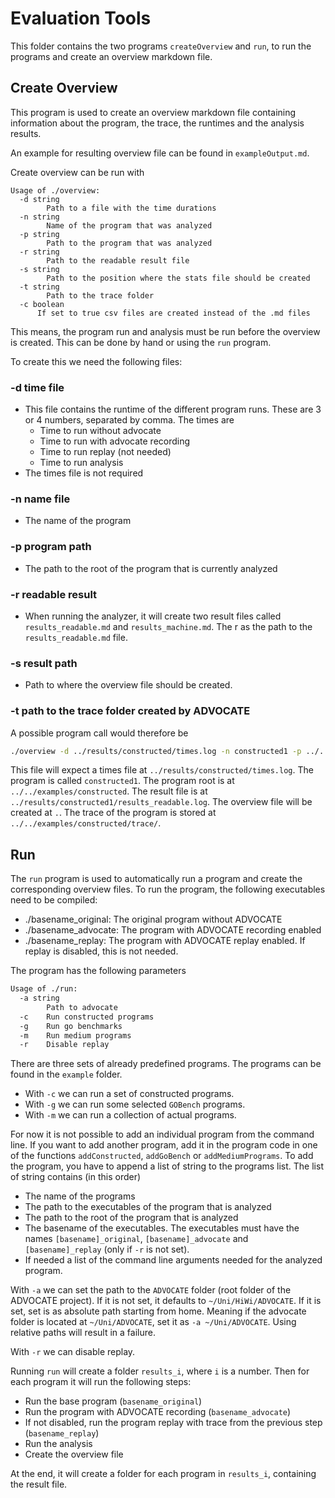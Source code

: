 # Evaluation Tools

This folder contains the two programs `createOverview` and `run`, to run 
the programs and create an overview markdown file.

## Create Overview
This program is used to create an overview markdown file containing information
about the program, the trace, the runtimes and the analysis results.

An example for resulting overview file can be found in `exampleOutput.md`.

Create overview can be run with 
```
Usage of ./overview:
  -d string
    	Path to a file with the time durations
  -n string
    	Name of the program that was analyzed
  -p string
    	Path to the program that was analyzed
  -r string
    	Path to the readable result file
  -s string
    	Path to the position where the stats file should be created
  -t string
    	Path to the trace folder
  -c boolean
      If set to true csv files are created instead of the .md files
```
This means, the program run and analysis must be run before the 
overview is created. This can be done by hand or using the `run`
program.

To create this we need the following files:

### -d time file

- This file contains the runtime of the different program runs. 
These are 3 or 4 numbers, separated by comma. The times are 
  - Time to run without advocate
  - Time to run with advocate recording
  - Time to run replay (not needed)
  - Time to run analysis
- The times file is not required

### -n name file
- The name of the program
### -p program path 
- The path to the root of the program that is currently analyzed
### -r readable result
- When running the analyzer, it will create two result files called `results_readable.md` and `results_machine.md`. The r as the path to the `results_readable.md` file.
### -s result path
- Path to where the overview file should be created.
### -t path to the trace folder created by ADVOCATE

A possible program call would therefore be 
```sh
./overview -d ../results/constructed/times.log -n constructed1 -p ../../examples/constructed/ -r ../results/constructed1/results_readable.log -s . -t ../../examples/constructed/trace/ 
```
This file will expect a times file at `../results/constructed/times.log`. The program is called `constructed1`. The program root is at `../../examples/constructed`. The result file is at `../results/constructed1/results_readable.log`. The overview file will be created at `.`. The trace of the program is stored at `../../examples/constructed/trace/`.

## Run
The `run` program is used to automatically run a program and create the 
corresponding overview files.
To run the program, the following executables need to be compiled:
- ./basename_original: The original program without ADVOCATE
- ./basename_advocate: The program with ADVOCATE recording enabled
- ./basename_replay: The program with ADVOCATE replay enabled. If replay is disabled, this is not needed.

The program has the following parameters
```sh
Usage of ./run:
  -a string
        Path to advocate
  -c	Run constructed programs
  -g	Run go benchmarks
  -m	Run medium programs
  -r	Disable replay
```
There are three sets of already predefined programs. The programs 
can be found in the `example` folder. 
- With `-c` we can run a set of constructed programs.
- With `-g` we can run some selected `GOBench` programs.
- With `-m` we can run a collection of actual programs.

For now it is not possible to add an individual program from 
the command line. If you want to add another program, 
add it in the program code in one of the functions `addConstructed`, 
`addGoBench` or `addMediumPrograms`. To add the program, 
you have to append a list of string to the programs list.
The list of string contains (in this order)
- The name of the programs
- The path to the executables of the program that is analyzed
- The path to the root of the program that is analyzed
- The basename of the executables. The executables must have the 
names `[basename]_original`, `[basename]_advocate` and `[basename]_replay` (only if `-r` is not set).
- If needed a list of the command line arguments needed for the analyzed program.

With `-a` we can set the path to the `ADVOCATE` folder (root folder of the ADVOCATE project). If it is not set, it defaults to `~/Uni/HiWi/ADVOCATE`. If it is set, set is as absolute path starting from 
home. Meaning if the advocate folder is located at 
`~/Uni/ADVOCATE`, set it as `-a ~/Uni/ADVOCATE`. Using relative paths will result in a failure.

With `-r` we can disable replay.

Running `run` will create a folder `results_i`, where `i` is a number.
Then for each program it will run the following steps:

- Run the base program (`basename_original`)
- Run the program with ADVOCATE recording (`basename_advocate`)
- If not disabled, run the program replay with trace from the previous step (`basename_replay`)
- Run the analysis
- Create the overview file

At the end, it will create a folder for each program in `results_i`, containing the result file.